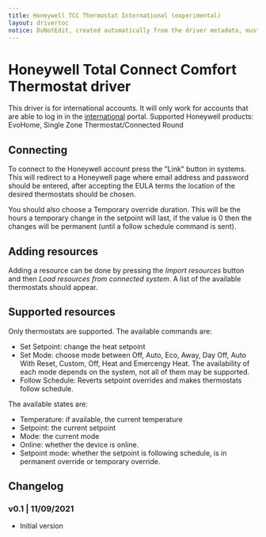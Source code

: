 ```yaml
---
title: Honeywell TCC Thermostat International (experimental)
layout: drivertoc
notice: DoNotEdit, created automatically from the driver metadata, must be updated on the driver itself
---
```

# Honeywell Total Connect Comfort Thermostat driver

This driver is for international accounts. It will only work for accounts that are able to log in in the [international](https://international.mytotalconnectcomfort.com/Account/Login) portal.
Supported Honeywell products: EvoHome, Single Zone Thermostat/Connected Round

## Connecting
To connect to the Honeywell account press the "Link" button in systems. This will redirect to a Honeywell page where email address and password should be entered, after accepting the EULA terms
the location of the desired thermostats should be chosen. 

You should also choose a Temporary override duration. This will be the hours a temporary change in the setpoint will last, if the value is 0 then the changes will be permanent (until a follow schedule command is sent).

## Adding resources
Adding a resource can be done by pressing the *Import resources* button and then *Load
resources from connected system*. A list of the available thermostats should appear.

## Supported resources

Only thermostats are supported. The available commands are:
- Set Setpoint: change the heat setpoint
- Set Mode: choose mode between Off, Auto, Eco, Away, Day Off, Auto With Reset, Custom, Off, Heat and Emercengy Heat. The availability of each mode depends on the system, not all of them may be supported.
- Follow Schedule: Reverts setpoint overrides and makes thermostats follow schedule.

The available states are:
- Temperature: if available, the current temperature
- Setpoint: the current setpoint
- Mode: the current mode
- Online: whether the device is online.
- Setpoint mode: whether the setpoint is following schedule, is in permanent override or temporary override.

## Changelog
### v0.1 | 11/09/2021
- Initial version

